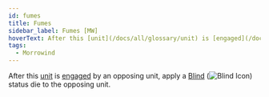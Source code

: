 ```yaml
---
id: fumes
title: Fumes
sidebar_label: Fumes [MW]
hoverText: After this [unit](/docs/all/glossary/unit) is [engaged](/docs/all/glossary/engage) by an opposing unit, apply a [Blind](/docs/all/status-effects/blind) status die to the opposing unit.
tags:
  - Morrowind
---
```


After this [unit](/docs/all/glossary/unit) is [engaged](/docs/all/glossary/engage) by an opposing unit, apply a [Blind](/docs/all/status-effects/blind) (<img src="/icons/blind.svg" alt="Blind Icon" class="icon-svg" />) status die to the opposing unit.
